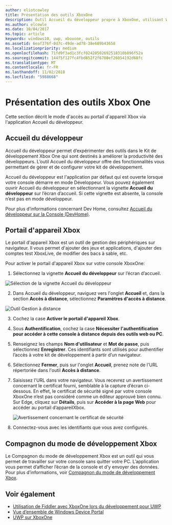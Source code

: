 ```yaml
---
author: eliotcowley
title: Présentation des outils XboxOne
description: Outil Accueil du développeur propre à XboxOne, utilisant Windows Device Portal.
ms.author: elcowle
ms.date: 10/04/2017
ms.topic: article
keywords: windows10, uwp, xboxone, outils
ms.assetid: 6eaf376f-0d7c-49de-ad78-38e689b43658
ms.localizationpriority: medium
ms.openlocfilehash: 71fd9f3ad1c3fcf02420502692518310b896f52a
ms.sourcegitcommit: 144f5f127fc4fbd852f2f6780ef26054192d68fc
ms.translationtype: MT
ms.contentlocale: fr-FR
ms.lasthandoff: 11/02/2018
ms.locfileid: "5988668"
---
```

# <a name="introduction-to-xbox-one-tools"></a>Présentation des outils Xbox One

Cette section décrit le mode d'accès au portail d'appareil Xbox via l'application Accueil du développeur.

## <a name="dev-home"></a>Accueil du développeur

Accueil du développeur permet d’expérimenter des outils dans le Kit de développement Xbox One qui sont destinés à améliorer la productivité des développeurs. L’outil Accueil du développeur offre des fonctionnalités vous permettant de gérer et de configurer votre kit de développement.

Accueil du développeur est l'application par défaut qui est ouverte lorsque votre console démarre en mode Développeur. Vous pouvez également ouvrir Accueil du développeur en sélectionnant la vignette **Accueil du développeur** sur l’écran d’accueil. Si cette vignette est absente, la console n’est pas en mode développeur.

Pour plus d’informations concernant Dev Home, consultez [Accueil du développeur sur la Console (DevHome)](dev-home.md).

## <a name="xbox-device-portal"></a>Portail d'appareil Xbox
Le portail d'appareil Xbox est un outil de gestion des périphériques sur navigateur. Il vous permet d'ajouter des jeux et applications, d'ajouter des comptes test XboxLive, de modifier des bacs à sable, etc.

Pour activer le portail d'appareil Xbox sur votre console XboxOne:

1. Sélectionnez la vignette **Accueil du développeur** sur l’écran d’accueil.

  ![Sélection de la vignette Accueil du développeur](images/introduction-to-xbox-one-tools-1.png)

2. Dans Accueil du développeur, naviguez vers l'onglet **Accueil** et, dans la section **Accès à distance**, sélectionnez **Paramètres d'accès à distance**.

  ![Outil Gestion à distance](images/introduction-to-xbox-one-tools-2.png)

3. Cochez la case **Activer le portail d'appareil Xbox**.

4. Sous **Authentification**, cochez la case **Nécessiter l'authentification pour accéder à cette console à distance depuis des outils web ou PC**.

5. Renseignez les champs **Nom d'utilisateur** et __Mot de passe__, puis sélectionnez **Enregistrer**. Ces identifiants sont utilisés pour authentifier l’accès à votre kit de développement à partir d’un navigateur.

6. Sélectionnez **Fermer**, puis sur l'onglet **Accueil**, prenez note de l'URL répertoriée dans l'outil **Accès à distance**.

7. Saisissez l'URL dans votre navigateur. Vous recevrez un avertissement concernant le certificat fourni, semblable à la capture d’écran ci-dessous. En effet, le certificat de sécurité signé par votre console XboxOne n’est pas considéré comme un éditeur approuvé bien connu. Sur Edge, cliquez sur **Détails**, puis sur **Accéder à la page Web** pour accéder au portail d’appareilXbox.

    ![Avertissement concernant le certificat de sécurité](images/introduction-to-xbox-one-tools-3.png)

8. Connectez-vous avec les identifiants que vous avez configurés.

## <a name="xbox-dev-mode-companion"></a>Compagnon du mode de développement Xbox
Le Compagnon du mode de développement Xbox est un outil qui vous permet de travailler sur votre console sans quitter votre PC. L’application vous permet d’afficher l’écran de la console et d’y envoyer des données. Pour plus d’informations, voir [Compagnon du mode de développement Xbox](xbox-dev-mode-companion.md).

## <a name="see-also"></a>Voir également
- [Utilisation de Fiddler avec XboxOne lors du développement pour UWP](uwp-fiddler.md)
- [Vue d’ensemble de Windows Device Portal](../debug-test-perf/device-portal.md)
- [UWP sur XboxOne](index.md)
